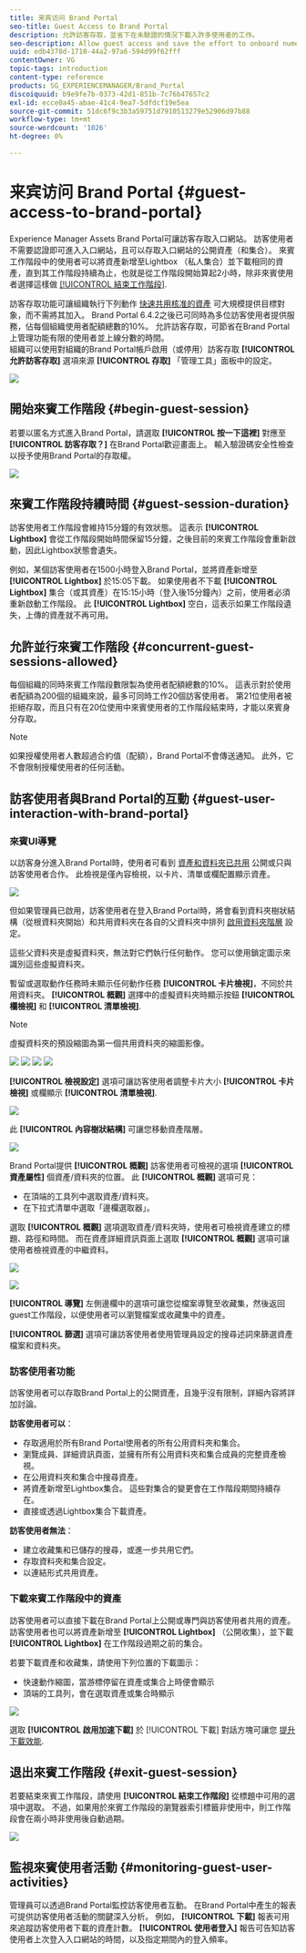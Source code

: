 ```yaml
---
title: 来宾访问 Brand Portal
seo-title: Guest Access to Brand Portal
description: 允許訪客存取，並省下在未驗證的情況下載入許多使用者的工作。
seo-description: Allow guest access and save the effort to onboard numerous users without authentication.
uuid: edb4378d-1710-44a2-97a6-594d99f62fff
contentOwner: VG
topic-tags: introduction
content-type: reference
products: SG_EXPERIENCEMANAGER/Brand_Portal
discoiquuid: b9e9fe7b-0373-42d1-851b-7c76b47657c2
exl-id: ecce0a45-abae-41c4-9ea7-5dfdcf19e5ea
source-git-commit: 51dc6f9c3b3a59751d7910513279e52906d97b88
workflow-type: tm+mt
source-wordcount: '1026'
ht-degree: 0%

---
```


# 来宾访问 Brand Portal {#guest-access-to-brand-portal}

Experience Manager Assets Brand Portal可讓訪客存取入口網站。 訪客使用者不需要認證即可進入入口網站，且可以存取入口網站的公開資產（和集合）。 來賓工作階段中的使用者可以將資產新增至Lightbox （私人集合）並下載相同的資產，直到其工作階段持續為止，也就是從工作階段開始算起2小時，除非來賓使用者選擇這樣做 [[!UICONTROL 結束工作階段]](#exit-guest-session).

訪客存取功能可讓組織執行下列動作 [快速共用核准的資產](../using/brand-portal-sharing-folders.md#how-to-share-folders) 可大規模提供目標對象，而不需將其加入。 Brand Portal 6.4.2之後已可同時為多位訪客使用者提供服務，佔每個組織使用者配額總數的10%。 允許訪客存取，可節省在Brand Portal上管理功能有限的使用者並上線分數的時間。\
組織可以使用對組織的Brand Portal帳戶啟用（或停用）訪客存取 **[!UICONTROL 允許訪客存取]** 選項來源 **[!UICONTROL 存取]** 「管理工具」面板中的設定。

<!--
Comment Type: annotation
Last Modified By: mgulati
Last Modified Date: 2018-08-17T10:42:59.879-0400
Removed the first para: "AEM Assets Brand Portal allows public users to enter the portal anonymously and have restricted access to the allowed public resources as guests. Organization users with guest role need not seek access and authentication from administrators."
-->

![](assets/enable-guest-access.png)

## 開始來賓工作階段 {#begin-guest-session}

若要以匿名方式進入Brand Portal，請選取 **[!UICONTROL 按一下這裡]** 對應至 **[!UICONTROL 訪客存取？]** 在Brand Portal歡迎畫面上。 輸入驗證碼安全性檢查以授予使用Brand Portal的存取權。

![](assets/bp-login-screen.png)

## 來賓工作階段持續時間 {#guest-session-duration}


訪客使用者工作階段會維持15分鐘的有效狀態。
這表示 **[!UICONTROL Lightbox]** 會從工作階段開始時間保留15分鐘，之後目前的來賓工作階段會重新啟動，因此Lightbox狀態會遺失。

例如，某個訪客使用者在1500小時登入Brand Portal，並將資產新增至 **[!UICONTROL Lightbox]** 於15:05下載。 如果使用者不下載 **[!UICONTROL Lightbox]** 集合（或其資產）在15:15小時（登入後15分鐘內）之前，使用者必須重新啟動工作階段。 此 **[!UICONTROL Lightbox]** 空白，這表示如果工作階段遺失，上傳的資產就不再可用。

## 允許並行來賓工作階段 {#concurrent-guest-sessions-allowed}

每個組織的同時來賓工作階段數限製為使用者配額總數的10%。 這表示對於使用者配額為200個的組織來說，最多可同時工作20個訪客使用者。 第21位使用者被拒絕存取，而且只有在20位使用中來賓使用者的工作階段結束時，才能以來賓身分存取。

>[!NOTE]
>
>如果授權使用者人數超過合約值（配額），Brand Portal不會傳送通知。 此外，它不會限制授權使用者的任何活動。

## 訪客使用者與Brand Portal的互動 {#guest-user-interaction-with-brand-portal}

### 來賓UI導覽

以訪客身分進入Brand Portal時，使用者可看到 [資產和資料夾已共用](../using/brand-portal-sharing-folders.md#sharefolders) 公開或只與訪客使用者合作。 此檢視是僅內容檢視，以卡片、清單或欄配置顯示資產。

![](assets/disabled-folder-hierarchy1.png)

但如果管理員已啟用，訪客使用者在登入Brand Portal時，將會看到資料夾樹狀結構（從根資料夾開始）和共用資料夾在各自的父資料夾中排列 [啟用資料夾階層](../using/brand-portal-general-configuration.md#main-pars-header-1621071021) 設定。

這些父資料夾是虛擬資料夾，無法對它們執行任何動作。 您可以使用鎖定圖示來識別這些虛擬資料夾。

暫留或選取動作任務時未顯示任何動作任務 **[!UICONTROL 卡片檢視]**，不同於共用資料夾。 **[!UICONTROL 概觀]** 選擇中的虛擬資料夾時顯示按鈕 **[!UICONTROL 欄檢視]** 和 **[!UICONTROL 清單檢視]**.

>[!NOTE]
>
>虛擬資料夾的預設縮圖為第一個共用資料夾的縮圖影像。

![](assets/enabled-hierarchy1.png) ![](assets/hierarchy1-nonadmin.png) ![](assets/hierarchy-nonadmin.png) ![](assets/hierarchy2-nonadmin.png)

**[!UICONTROL 檢視設定]** 選項可讓訪客使用者調整卡片大小 **[!UICONTROL 卡片檢視]** 或欄顯示 **[!UICONTROL 清單檢視]**.

![](assets/nav-guest-user.png)

此 **[!UICONTROL 內容樹狀結構]** 可讓您移動資產階層。

![](assets/guest-login-ui.png)

Brand Portal提供 **[!UICONTROL 概觀]** 訪客使用者可檢視的選項 **[!UICONTROL 資產屬性]** 個資產/資料夾的位置。 此 **[!UICONTROL 概觀]** 選項可見：

* 在頂端的工具列中選取資產/資料夾。
* 在下拉式清單中選取「邊欄選取器」。

選取 **[!UICONTROL 概觀]** 選項選取資產/資料夾時，使用者可檢視資產建立的標題、路徑和時間。 而在資產詳細資訊頁面上選取 **[!UICONTROL 概觀]** 選項可讓使用者檢視資產的中繼資料。

![](assets/overview-option-1.png)

![](assets/overview-rail-selector-1.png)

**[!UICONTROL 導覽]** 左側邊欄中的選項可讓您從檔案導覽至收藏集，然後返回guest工作階段，以便使用者可以瀏覽檔案或收藏集中的資產。

**[!UICONTROL 篩選]** 選項可讓訪客使用者使用管理員設定的搜尋述詞來篩選資產檔案和資料夾。

### 訪客使用者功能

訪客使用者可以存取Brand Portal上的公開資產，且幾乎沒有限制，詳細內容將詳加討論。

**訪客使用者可以**：

* 存取適用於所有Brand Portal使用者的所有公用資料夾和集合。
* 瀏覽成員、詳細資訊頁面，並擁有所有公用資料夾和集合成員的完整資產檢視。
* 在公用資料夾和集合中搜尋資產。
* 將資產新增至Lightbox集合。 這些對集合的變更會在工作階段期間持續存在。
* 直接或透過Lightbox集合下載資產。

**訪客使用者無法**：

* 建立收藏集和已儲存的搜尋，或進一步共用它們。
* 存取資料夾和集合設定。
* 以連結形式共用資產。

### 下載來賓工作階段中的資產

訪客使用者可以直接下載在Brand Portal上公開或專門與訪客使用者共用的資產。 訪客使用者也可以將資產新增至 **[!UICONTROL Lightbox]** （公開收集），並下載 **[!UICONTROL Lightbox]** 在工作階段過期之前的集合。

若要下載資產和收藏集，請使用下列位置的下載圖示：

* 快速動作縮圖，當游標停留在資產或集合上時便會顯示
* 頂端的工具列，會在選取資產或集合時顯示

![](assets/download-on-guest.png)

選取 **[!UICONTROL 啟用加速下載]** 於 [!UICONTROL 下載] 對話方塊可讓您 [提升下載效能](../using/accelerated-download.md).

## 退出來賓工作階段 {#exit-guest-session}

若要結束來賓工作階段，請使用 **[!UICONTROL 結束工作階段]** 從標題中可用的選項中選取。 不過，如果用於來賓工作階段的瀏覽器索引標籤非使用中，則工作階段會在兩小時非使用後自動過期。

![](assets/end-guest-session.png)

## 監視來賓使用者活動 {#monitoring-guest-user-activities}

管理員可以透過Brand Portal監控訪客使用者互動。 在Brand Portal中產生的報表可提供訪客使用者活動的關鍵深入分析。 例如， **[!UICONTROL 下載]** 報表可用來追蹤訪客使用者下載的資產計數。 **[!UICONTROL 使用者登入]** 報告可告知訪客使用者上次登入入口網站的時間，以及指定期間內的登入頻率。
